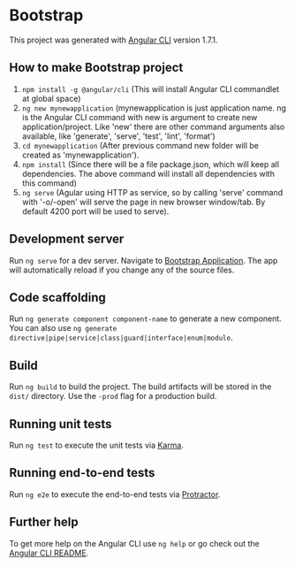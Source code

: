 # Bootstrap

This project was generated with [Angular CLI](https://github.com/angular/angular-cli) version 1.7.1.

## How to make Bootstrap project 

1. `npm install -g @angular/cli` (This will install Angular CLI commandlet at global space)
2. `ng new mynewapplication` (mynewapplication is just application name. ng is the Angular CLI command with new is argument to create new application/project. Like 'new' there are other command arguments also available, like 'generate', 'serve', 'test', 'lint', 'format')
3. `cd mynewapplication` (After previous command new folder will be created as 'mynewapplication').
4. `npm install` (Since there will be a file package.json, which will keep all dependencies. The above command will install all dependencies with this command)
5. `ng serve` (Agular using HTTP as service, so by calling 'serve' command with '-o/-open' will serve the page in new browser window/tab. By default 4200 port will be used to serve).

## Development server

Run `ng serve` for a dev server. Navigate to [Bootstrap Application](http://localhost:4200/). The app will automatically reload if you change any of the source files.

## Code scaffolding

Run `ng generate component component-name` to generate a new component. You can also use `ng generate directive|pipe|service|class|guard|interface|enum|module`.

## Build

Run `ng build` to build the project. The build artifacts will be stored in the `dist/` directory. Use the `-prod` flag for a production build.

## Running unit tests

Run `ng test` to execute the unit tests via [Karma](https://karma-runner.github.io).

## Running end-to-end tests

Run `ng e2e` to execute the end-to-end tests via [Protractor](http://www.protractortest.org/).

## Further help

To get more help on the Angular CLI use `ng help` or go check out the [Angular CLI README](https://github.com/angular/angular-cli/blob/master/README.md).

